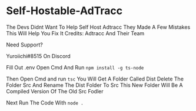 # Self-Hostable-AdTracc
The Devs Didnt Want To Help Self Host Adtracc They Made  A Few Mistakes This Will Help You Fix It
Credits: Adtracc And Their Team


Need Support?

Yuroiichi#8515 On Discord

Fill Out .env
Open Cmd And Run `npm install -g ts-node`




Then Open Cmd and run `tsc`
You Will Get A Folder Called Dist Delete The Folder Src And Rename The Dist Folder To Src
This New Folder Will Be A Compiled Version Of The Old Src Fodler

Next Run The Code With `node .`
